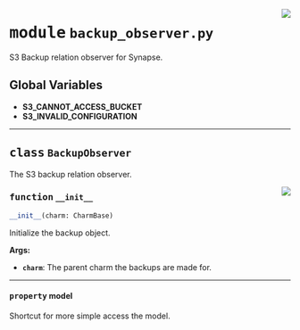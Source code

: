 <!-- markdownlint-disable -->

<a href="../src/backup_observer.py#L0"><img align="right" style="float:right;" src="https://img.shields.io/badge/-source-cccccc?style=flat-square"></a>

# <kbd>module</kbd> `backup_observer.py`
S3 Backup relation observer for Synapse. 

**Global Variables**
---------------
- **S3_CANNOT_ACCESS_BUCKET**
- **S3_INVALID_CONFIGURATION**


---

## <kbd>class</kbd> `BackupObserver`
The S3 backup relation observer. 

<a href="../src/backup_observer.py#L25"><img align="right" style="float:right;" src="https://img.shields.io/badge/-source-cccccc?style=flat-square"></a>

### <kbd>function</kbd> `__init__`

```python
__init__(charm: CharmBase)
```

Initialize the backup object. 



**Args:**
 
 - <b>`charm`</b>:  The parent charm the backups are made for. 


---

#### <kbd>property</kbd> model

Shortcut for more simple access the model. 





